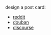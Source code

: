 



design a post card: 

- [reddit](https://www.reddit.com/)
- [douban](https://douban.com)
- [discourse](https://github.community/)
